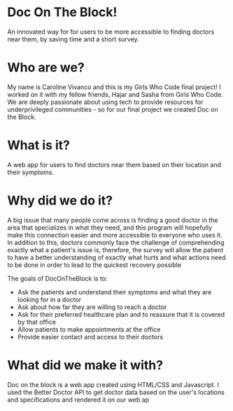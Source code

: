   # Doc On The Block! 

An innovated  way for for users to be more accessible to finding doctors near them, by saving time and a short survey.

# Who are we? 
My name is Caroline Vivanco and this is my Girls Who Code final project! I worked on it with my fellow friends, Hajar and Sasha from Girls
Who Code. We are deeply passionate about using tech to provide resources for underprivileged communities - so for our final project 
we created Doc on the Block. 
# What is it?
A web app for users to find doctors near them based on their location and their symptoms. 
# Why did we do it? 
A big issue that many people come across is finding a good doctor in the area that specializes in what they need, and this program will
hopefully make this connection easier and more accessible to everyone who uses it. In addition to this, doctors commonly face the challenge of comprehending exactly what a 
patient's issue is, therefore, the survey will allow the patient to have a better understanding of exactly what hurts and what actions need to be done in 
order to lead to the quickest recovery possible

The goals of DocOnTheBlock is to:
  * Ask the patients and understand their symptoms and what they are looking for in a doctor
  * Ask about how far they are willing to reach a doctor
  * Ask for their preferred healthcare plan and to reassure that it is covered by that office
  * Allow patients to make appointments at the office
  * Provide easier contact and access to their doctors

# What did we make it with? 
Doc on the block is a web app created using HTML/CSS and Javascript. I used the Better Doctor API to get doctor data based on the 
user's locations and specifications and rendered it on our web ap
